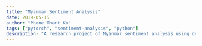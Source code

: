 ```yaml
---
title: "Myanmar Sentiment Analysis"
date: 2019-05-15
author: "Phone Thant Ko"
tags: ["pytorch", "sentiment-analysis", "python"]
description: "A research project of Myanmar sentiment analysis using deep learning"
---
```

